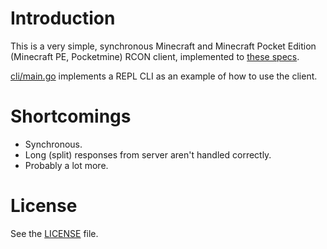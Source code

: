 # Introduction
This is a very simple, synchronous Minecraft and Minecraft Pocket Edition (Minecraft PE, Pocketmine) RCON client, implemented to [these specs](http://wiki.vg/Rcon).


[cli/main.go](cli/main.go) implements a REPL CLI as an example of how to use the client.

# Shortcomings
- Synchronous.
- Long (split) responses from server aren't handled correctly.
- Probably a lot more.


# License
See the [LICENSE](LICENSE) file.

